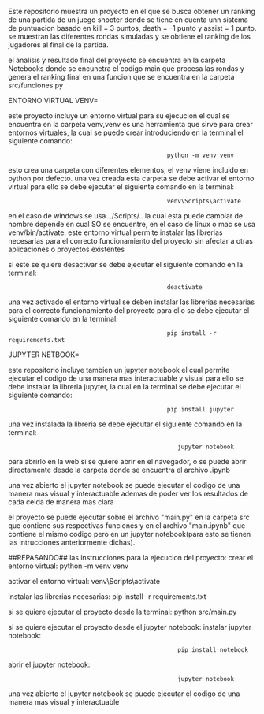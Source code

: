 Este repositorio muestra un proyecto en el que se busca obtener un ranking de una partida de un juego shooter donde se tiene en cuenta unn sistema de puntuacion 
basado en kill = 3 puntos, death = -1 punto y assist = 1 punto. se muestran las diferentes rondas simuladas y se obtiene el ranking de los jugadores al final de la partida.

el analisis y resultado final del proyecto se encuentra en la carpeta Notebooks donde se encunetra el codigo main que procesa las rondas y genera el ranking final
en una funcion que se encuentra en la carpeta src/funciones.py 


ENTORNO VIRTUAL VENV=

este proyecto incluye un entorno virtual para su ejecucion el cual se encuentra en la carpeta venv,venv es una herramienta que sirve para crear entornos virtuales,
la cual se puede crear introduciendo en la terminal el siguiente comando: 

                                                 python -m venv venv

esto crea una carpeta con diferentes elementos, el venv viene incluido en python por defecto. una vez creada esta carpeta se debe activar el entorno virtual
para ello se debe ejecutar el siguiente comando en la terminal:

                                                 venv\Scripts\activate

en el caso de windows se usa ../Scripts/.. la cual esta puede cambiar de nombre depende en cual SO se encuentre, en el caso de linux o mac se usa venv/bin/activate.
este entorno virtual permite instalar las librerias necesarias para el correcto funcionamiento del proyecto sin afectar a otras aplicaciones o proyectos existentes


si este se quiere desactivar se debe ejecutar el siguiente comando en la terminal:

                                                 deactivate


una vez activado el entorno virtual se deben instalar las librerias necesarias para el correcto funcionamiento del proyecto
para ello se debe ejecutar el siguiente comando en la terminal:

                                                 pip install -r requirements.txt


JUPYTER NETBOOK= 

este repositorio incluye tambien un jupyter notebook el cual permite ejecutar el codigo de una manera mas interactuable y visual
para ello se debe instalar la libreria jupyter, la cual en la terminal se debe ejecutar el siguiente comando:

                                                 pip install jupyter

una vez instalada la libreria se debe ejecutar el siguiente comando en la terminal:

                                                    jupyter notebook

para abrirlo en la web si se quiere abrir en el navegador, o se puede abrir directamente desde la carpeta donde se encuentra el archivo .ipynb


una vez abierto el jupyter notebook se puede ejecutar el codigo de una manera mas visual y interactuable
ademas de poder ver los resultados de cada celda de manera mas clara

el proyecto se puede ejecutar sobre el archivo "main.py" en la carpeta src que contiene sus respectivas funciones y en el archivo "main.ipynb"
que contiene el mismo codigo pero en un jupyter notebook(para esto se tienen las intrucciones anteriormente dichas).

##REPASANDO##
las instrucciones para la ejecucion del proyecto:
crear el entorno virtual:
                                                 python -m venv venv

activar el entorno virtual:
                                                    venv\Scripts\activate  


instalar las librerias necesarias:
                                                    pip install -r requirements.txt 


si se quiere ejecutar el proyecto desde la terminal:
                                                    python src/main.py

si se quiere ejecutar el proyecto desde el jupyter notebook:
instalar jupyter notebook:

                                                    pip install notebook

abrir el jupyter notebook:

                                                    jupyter notebook

una vez abierto el jupyter notebook se puede ejecutar el codigo de una manera mas visual y interactuable



